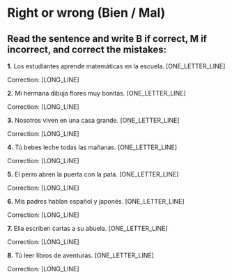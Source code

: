# Right or wrong (Bien / Mal)

## Read the sentence and write B if correct, M if incorrect, and correct the mistakes:

**1.** Los estudiantes aprende matemáticas en la escuela. [ONE_LETTER_LINE]

   Correction: [LONG_LINE]

**2.** Mi hermana dibuja flores muy bonitas. [ONE_LETTER_LINE]

   Correction: [LONG_LINE]

**3.** Nosotros viven en una casa grande. [ONE_LETTER_LINE]

   Correction: [LONG_LINE]

**4.** Tú bebes leche todas las mañanas. [ONE_LETTER_LINE]

   Correction: [LONG_LINE]

**5.** El perro abren la puerta con la pata. [ONE_LETTER_LINE]

   Correction: [LONG_LINE]

**6.** Mis padres hablan español y japonés. [ONE_LETTER_LINE]

   Correction: [LONG_LINE]

**7.** Ella escriben cartas a su abuela. [ONE_LETTER_LINE]

   Correction: [LONG_LINE]

**8.** Tú leer libros de aventuras. [ONE_LETTER_LINE]

   Correction: [LONG_LINE]
